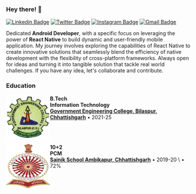 ### Hey there! 👋
[![Linkedin Badge](https://img.shields.io/badge/-Ashutosh_Yadav-blue?style=flat&logo=Linkedin&logoColor=white&link=https://www.linkedin.com/in/ashutosh-yadav-9605b9239/)](www.linkedin.com/in/ashutosh-yadav-9605b9239)
[![Twitter Badge](https://img.shields.io/badge/-@Ashutosh_Yadav-1ca0f1?style=flat&labelColor=1ca0f1&logo=twitter&logoColor=white&link=https://twitter.com/Ashutosh_____11)](https://twitter.com/Ashutosh_____11)
[![Instagram Badge](https://img.shields.io/badge/-@ashu_4875-purple?style=flat&logo=instagram&logoColor=white&link=https://instagram.com/https://www.instagram.com/ashu__4875?igsh=YjZoNnBxamFjdzA1)](https://www.instagram.com/ashu__4875?igsh=YjZoNnBxamFjdzA1)
[![Gmail Badge](https://img.shields.io/badge/-ay599623-c14438?style=flat&logo=Gmail&logoColor=white&link=mailto:mailto:ay599623@gmail.com)](mailto:ay599623@gmail.com)


Dedicated **Android Developer**, with a specific focus on leveraging the power of **React Native** to build  dynamic and user-friendly mobile application. My journey involves exploring the capabilities of React Native to create innovative solutions that seamlessly blend the efficiency of native development with the flexibility of cross-platform frameworks.
Always open for ideas and turning it into tangible solution that tackle real world challenges. 
If you have any idea, let's collaborate and contribute.

### Education

[<img align="left" height="120px" width="120px" alt="logo" src="https://github.com/Ashutosh11-yadav/Ashutosh11-yadav/blob/main/assets/logo.jpeg"/>](https://gecbsp.ac.in/)
**B.Tech** \
**Information Technology** \
[**Government Engineering College, Bilaspur, Chhattishgarh**](https://gecbsp.ac.in//) • 2021-25 \
<br/>
<br/>
<br/>

[<img align="left" height="120px" width="120px" alt="logo" src="https://github.com/Ashutosh11-yadav/Ashutosh11-yadav/blob/main/assets/sainik-school-ambikapur-logo.png"/>](https://gecbsp.ac.in/)
**10+2** \
**PCM** \
[**Sainik School Ambikapur, Chhattishgarh**](https://sainikschoolambikapur.org.in/) • 2019-20 \\
• 72% \
<br/>









